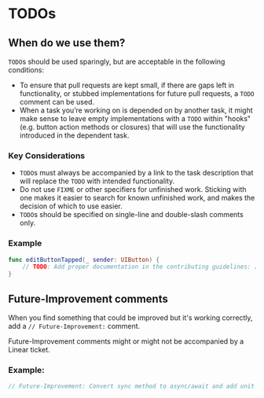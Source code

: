 # TODOs

## When do we use them?
`TODO`s should be used sparingly, but are acceptable in the following conditions:
* To ensure that pull requests are kept small, if there are gaps left in functionality, or stubbed implementations for future pull requests, a `TODO` comment can be used.
* When a task you’re working on is depended on by another task, it might make sense to leave empty implementations with a `TODO` within "hooks" (e.g. button action methods or closures) that will use the functionality introduced in the dependent task.

### Key Considerations
* `TODO`s must always be accompanied by a link to the task description that will replace the `TODO` with intended functionality.
* Do not use `FIXME` or other specifiers for unfinished work. Sticking with one makes it easier to search for known unfinished work, and makes the decision of which to use easier.
* `TODO`s should be specified on single-line and double-slash comments only.

### Example
```swift
func editButtonTapped(_ sender: UIButton) {
    // TODO: Add proper documentation in the contributing guidelines: [TICKET-URL]
}
```

## Future-Improvement comments
When you find something that could be improved but it's working correctly, add a `// Future-Improvement:` comment.

Future-Improvement comments might or might not be accompanied by a Linear ticket.

### Example:

```swift
// Future-Improvement: Convert sync method to async/await and add unit tests.
```